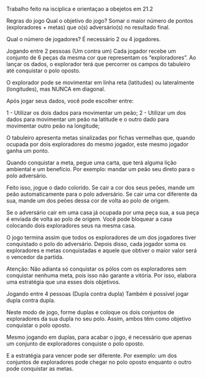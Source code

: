 Trabalho feito na isciplica e orientaçao a obejetos em 21.2

Regras do jogo
Qual o objetivo do jogo?
Somar o maior número de pontos (exploradores + metas) que o(s) adversário(s) no resultado final.

Qual o número de jogadores?
É necessário 2 ou 4 jogadores.

Jogando entre 2 pessoas (Um contra um)
Cada jogador recebe um conjunto de 6 peças da mesma cor que representam os “exploradores”. Ao lançar os dados, o explorador terá que percorrer os campos do tabuleiro até conquistar o polo oposto.

O explorador pode se movimentar em linha reta (latitudes) ou lateralmente (longitudes), mas NUNCA em diagonal.

Após jogar seus dados, você pode escolher entre:

1 - Utilizar os dois dados para movimentar um peão; 2 - Utilizar um dos dados para movimentar um peão na latitude e o outro dado para movimentar outro peão na longitude;

O tabuleiro apresenta metas sinalizadas por fichas vermelhas que, quando ocupada por dois exploradores do mesmo jogador, este mesmo jogador ganha um ponto.

Quando conquistar a meta, pegue uma carta, que terá alguma lição ambiental e um benefício. Por exemplo: mandar um peão seu direto para o polo adversário.

Feito isso, jogue o dado colorido. Se cair a cor dos seus peões, mande um peão automaticamente para o polo adversário. Se cair uma cor diferente da sua, mande um dos peões dessa cor de volta ao polo de origem.

Se o adversário cair em uma casa já ocupada por uma peça sua, a sua peça é enviada de volta ao polo de origem. Você pode bloquear a casa colocando dois exploradores seus na mesma casa.

O jogo termina assim que todos os exploradores de um dos jogadores tiver conquistado o polo do adversário. Depois disso, cada jogador soma os exploradores e metas conquistadas e aquele que obtiver o maior valor será o vencedor da partida.

Atenção: Não adianta só conquistar os pólos com os exploradores sem conquistar nenhuma meta, pois isso não garante a vitória. Por isso, elabora uma estratégia que una esses dois objetivos.

Jogando entre 4 pessoas (Dupla contra dupla)
Também é possível jogar dupla contra dupla.

Neste modo de jogo, forme duplas e coloque os dois conjuntos de exploradores da sua dupla no seu polo. Assim, ambos têm como objetivo conquistar o polo oposto.

Mesmo jogando em duplas, para acabar o jogo, é necessário que apenas um conjunto de exploradores conquiste o polo oposto.

E a estratégia para vencer pode ser diferente. Por exemplo: um dos conjuntos de exploradores pode chegar no polo oposto enquanto o outro pode conquistar as metas.
